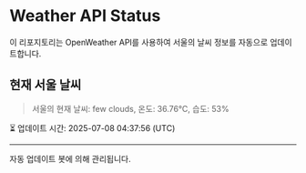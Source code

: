 
# Weather API Status

이 리포지토리는 OpenWeather API를 사용하여 서울의 날씨 정보를 자동으로 업데이트합니다.

## 현재 서울 날씨
> 서울의 현재 날씨: few clouds, 온도: 36.76°C, 습도: 53%

⏳ 업데이트 시간: 2025-07-08 04:37:56 (UTC)

---
자동 업데이트 봇에 의해 관리됩니다.
